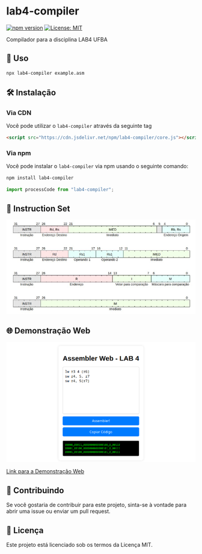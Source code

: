 # lab4-compiler

[![npm version](https://badge.fury.io/js/lab4-compiler.svg)](https://www.npmjs.com/package/lab4-compiler)
[![License: MIT](https://img.shields.io/badge/License-MIT-yellow.svg)](https://opensource.org/licenses/MIT)

Compilador para a disciplina LAB4 UFBA

## 🚀 Uso

```bash
npx lab4-compiler example.asm
```

## 🛠️ Instalação

### Via CDN

Você pode utilizar o `lab4-compiler` através da seguinte tag

```html
<script src="https://cdn.jsdelivr.net/npm/lab4-compiler/core.js"></script>
```

### Via npm

Você pode instalar o `lab4-compiler` via npm usando o seguinte comando:

```bash
npm install lab4-compiler
```

```js
import processCode from "lab4-compiler";
```

## 📜 Instruction Set

![](https://github.com/taffarel55/lab4-compiler/raw/main/assets/set.png)

## 🌐 Demonstração Web

![](https://github.com/taffarel55/lab4-compiler/raw/main/assets/web.png)

[Link para a Demonstração Web](https://taffarel55.github.io/lab4-compiler/)

## 🤝 Contribuindo

Se você gostaria de contribuir para este projeto, sinta-se à vontade para abrir uma issue ou enviar um pull request.

## 🧾 Licença

Este projeto está licenciado sob os termos da Licença MIT.
